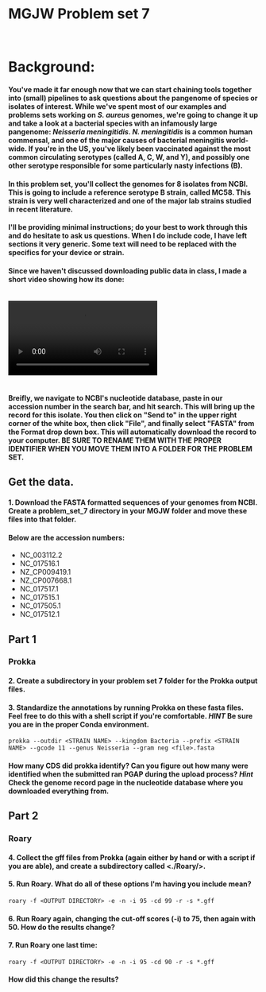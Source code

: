 # MGJW Problem set 7<br/><br/>

# Background:<br/>
#### You've made it far enough now that we can start chaining tools together into (small) pipelines to ask questions about the pangenome of species or isolates of interest. While we've spent most of our examples and problems sets working on *S. aureus* genomes, we're going to change it up and take a look at a bacterial species with an infamously large pangenome: *Neisseria meningitidis*. *N. meningitidis* is a common human commensal, and one of the major causes of bacterial meningitis world-wide. If you're in the US, you've likely been vaccinated against the most common circulating serotypes (called A, C, W, and Y), and possibly one other serotype responsible for some particularly nasty infections (B).<br/>

#### In this problem set, you'll collect the genomes for 8 isolates from NCBI. This is going to include a reference serotype B strain, called MC58. This strain is very well characterized and one of the major lab strains studied in recent literature.<br/>

#### I'll be providing minimal instructions; do your best to work through this and do hesitate to ask us questions. When I do include code, I have left sections it very generic. Some text will need to be replaced with the specifics for your device or strain.<br/>

#### Since we haven't discussed downloading public data in class, I made a short video showing how its done:<br/><br/>
![Video_instructions](Downloading_fasta.mov)<br/><br/>
#### Breifly, we navigate to NCBI's nucleotide database, paste in our accession number in the search bar, and hit search. This will bring up the record for this isolate. You then click on "Send to" in the upper right corner of the white box, then click "File", and finally select "FASTA" from the Format drop down box. This will automatically download the record to your computer. BE SURE TO RENAME THEM WITH THE PROPER IDENTIFIER WHEN YOU MOVE THEM INTO A FOLDER FOR THE PROBLEM SET.<br/>

## Get the data.
#### 1. Download the FASTA formatted sequences of your genomes from NCBI. Create a problem_set_7 directory in your MGJW folder and move these files into that folder.<br/>
#### Below are the accession numbers:<br/>
* NC_003112.2
* NC_017516.1
* NZ_CP009419.1
* NZ_CP007668.1
* NC_017517.1
* NC_017515.1
* NC_017505.1
* NC_017512.1

## Part 1 <br/>
### Prokka <br/>
#### 2. Create a subdirectory in your problem set 7 folder for the Prokka output files.
#### 3. Standardize the annotations by running Prokka on these fasta files. Feel free to do this with a shell script if you're comfortable. *HINT* Be sure you are in the proper Conda environment. <br/>

```
prokka --outdir <STRAIN NAME> --kingdom Bacteria --prefix <STRAIN NAME> --gcode 11 --genus Neisseria --gram neg <file>.fasta

```

#### How many CDS did prokka identify? Can you figure out how many were identified when the submitted ran PGAP during the upload process? *Hint* Check the genome record page in the nucleotide database where you downloaded everything from.<br/>

## Part 2<br/>
### Roary<br/>
#### 4. Collect the gff files from Prokka (again either by hand or with a script if you are able), and create a subdirectory called <./Roary/>.
#### 5. Run Roary. What do all of these options I'm having you include mean?<br/>
```
roary -f <OUTPUT DIRECTORY> -e -n -i 95 -cd 99 -r -s *.gff

```
#### 6. Run Roary again, changing the cut-off scores (-i) to 75, then again with 50. How do the results change?<br/>
#### 7. Run Roary one last time:<br/>
```
roary -f <OUTPUT DIRECTORY> -e -n -i 95 -cd 90 -r -s *.gff

```
#### How did this change the results?
